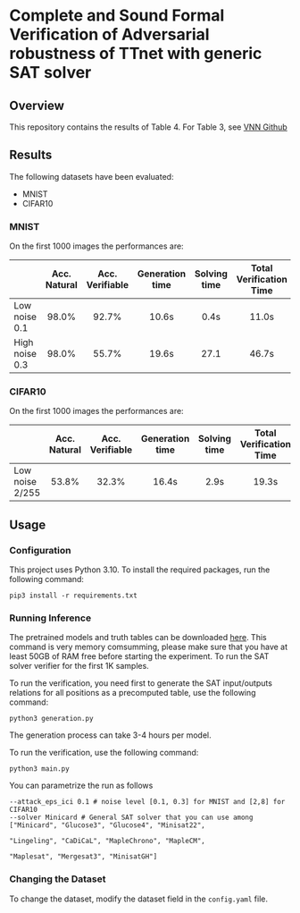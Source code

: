 # Complete and Sound Formal Verification of Adversarial robustness of TTnet with generic SAT solver

## Overview

This repository contains the results of Table 4. For Table 3, see [VNN Github](https://github.com/stanleybak/vnncomp2021)

## Results

The following datasets have been evaluated:

- MNIST
- CIFAR10

### MNIST

On the first 1000 images the performances are:

|                 | Acc. Natural | Acc. Verifiable | Generation time | Solving time | Total Verification Time | Avg. Verification Time / img |
|-----------------|:------------:|:---------------:|:---------------:|:------------:|:-----------------------:|:----------------------------:|
| Low noise 0.1   | 98.0%        |      92.7%      |      10.6s      |     0.4s     |          11.0s          |             11ms             |
| High noise  0.3 |      98.0%        |      55.7%      |      19.6s      |     27.1     |          46.7s          |             47ms             |

### CIFAR10
On the first 1000 images the performances are:

|                   | Acc. Natural | Acc. Verifiable | Generation time | Solving time | Total Verification Time | Avg. Verification Time / img |
|-------------------|:------------:|:---------------:|:---------------:|:------------:|:-----------------------:|:----------------------------:|
| Low noise 2/255   |    53.8%     |      32.3%      |      16.4s      |     2.9s     |          19.3s          |             36ms             |


## Usage

### Configuration
This project uses Python 3.10. To install the required packages, run the following command:

```
pip3 install -r requirements.txt
```

### Running Inference

The pretrained models and truth tables can be downloaded [here](https://drive.google.com/drive/folders/1vso485OSVgIuCHxzmOK2hLAWCNHcCluR?usp=sharing).
This command is very memory comsumming, please make sure that you have at least 50GB of RAM free before starting the experiment.
To run the SAT solver verifier for the first 1K samples.

To run the verification, you need first to generate the SAT input/outputs relations for all positions as a precomputed 
table, use the following command:

```
python3 generation.py
```

The generation process can take 3-4 hours per model.

To run the verification, use the following command:

```
python3 main.py
```

You can parametrize the run as follows

```
--attack_eps_ici 0.1 # noise level [0.1, 0.3] for MNIST and [2,8] for CIFAR10
--solver Minicard # General SAT solver that you can use among ["Minicard", "Glucose3", "Glucose4", "Minisat22", 
                                                                "Lingeling", "CaDiCaL", "MapleChrono", "MapleCM", 
                                                                  "Maplesat", "Mergesat3", "MinisatGH"]
```

### Changing the Dataset

To change the dataset, modify the dataset field in the `config.yaml` file.



